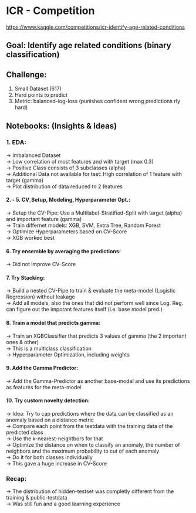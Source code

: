# ICR - Competition
https://www.kaggle.com/competitions/icr-identify-age-related-conditions

## Goal: Identify age related conditions (binary classification)<br>
## Challenge: <br>
1) Small Dataset (617)<br>
2) Hard points to predict<br>
3) Metric: balanced-log-loss (punishes confident wrong predictions rly hard)<br>

## Notebooks: (Insights & Ideas)<br>
### 1. EDA:<br>
   -> Imbalanced Dataset<br>
   -> Low correlation of most features and with target (max 0.3)<br>
   -> Positive Class consists of 3 subclasses (alpha)<br>
   -> Additional Data not available for test: High correlation of 1 feature with target (gamma)<br>
   -> Plot distribution of data reduced to 2 features <br>
#### 2. - 5. CV_Setup, Modeling, Hyperparameter Opt.:<br>
   -> Setup the CV-Pipe: Use a Multilabel-Stratified-Split with target (alpha) and important feature (gamma)<br>
   -> Train differnet models: XGB, SVM, Extra Tree, Random Forest<br>
   -> Optimize Hyperparameters based on CV-Score<br>
   -> XGB worked best<br>
#### 6. Try ensemble by averaging the predictions:<br>
   -> Did not improve CV-Score<br>
#### 7. Try Stacking:<br>
   -> Build a nested CV-Pipe to train & evaluate the meta-model (Logistic Regression) without leakage<br>
   -> Add all models, also the ones that did not perform well since Log. Reg. can figure out the impotant features itself (i.e. base model pred.)<br>
#### 8. Train a model that predicts gamma:<br>
   -> Train an XGBClassifier that predicts 3 values of gamma (the 2 important ones & other)<br>
   -> This is a multiclass classification<br>
   -> Hyperparameter Optimization, including weights<br>
#### 9. Add the Gamma Predictor:<br>
   -> Add the Gamma-Predictor as another base-model and use its predictions as features for the meta-model<br>
#### 10. Try custom novelty detection:<br>
   -> Idea: Try to cap predictions where the data can be classified as an anomaly based on a distance metric<br>
   -> Compare each point from the testdata with the training data of the predicted class<br>
   -> Use the k-nearest-neightbors for that<br>
   -> Optimize the distance on when to classify an anomaly, the number of neighbors and the maximum probability to cut of each anomaly<br>
   -> Do it for both classes individually<br>
   -> This gave a huge increase in CV-Score

### Recap:<br>
   -> The distribution of hidden-testset was completly different from the training & public-testdata<br>
   -> Was still fun and a good learning experience<br>
